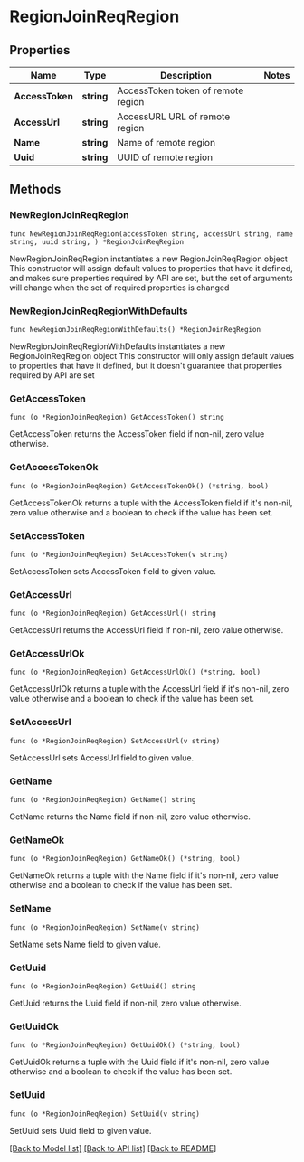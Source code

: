 # RegionJoinReqRegion

## Properties

Name | Type | Description | Notes
------------ | ------------- | ------------- | -------------
**AccessToken** | **string** | AccessToken token of remote region | 
**AccessUrl** | **string** | AccessURL URL of remote region | 
**Name** | **string** | Name of remote region | 
**Uuid** | **string** | UUID of remote region | 

## Methods

### NewRegionJoinReqRegion

`func NewRegionJoinReqRegion(accessToken string, accessUrl string, name string, uuid string, ) *RegionJoinReqRegion`

NewRegionJoinReqRegion instantiates a new RegionJoinReqRegion object
This constructor will assign default values to properties that have it defined,
and makes sure properties required by API are set, but the set of arguments
will change when the set of required properties is changed

### NewRegionJoinReqRegionWithDefaults

`func NewRegionJoinReqRegionWithDefaults() *RegionJoinReqRegion`

NewRegionJoinReqRegionWithDefaults instantiates a new RegionJoinReqRegion object
This constructor will only assign default values to properties that have it defined,
but it doesn't guarantee that properties required by API are set

### GetAccessToken

`func (o *RegionJoinReqRegion) GetAccessToken() string`

GetAccessToken returns the AccessToken field if non-nil, zero value otherwise.

### GetAccessTokenOk

`func (o *RegionJoinReqRegion) GetAccessTokenOk() (*string, bool)`

GetAccessTokenOk returns a tuple with the AccessToken field if it's non-nil, zero value otherwise
and a boolean to check if the value has been set.

### SetAccessToken

`func (o *RegionJoinReqRegion) SetAccessToken(v string)`

SetAccessToken sets AccessToken field to given value.


### GetAccessUrl

`func (o *RegionJoinReqRegion) GetAccessUrl() string`

GetAccessUrl returns the AccessUrl field if non-nil, zero value otherwise.

### GetAccessUrlOk

`func (o *RegionJoinReqRegion) GetAccessUrlOk() (*string, bool)`

GetAccessUrlOk returns a tuple with the AccessUrl field if it's non-nil, zero value otherwise
and a boolean to check if the value has been set.

### SetAccessUrl

`func (o *RegionJoinReqRegion) SetAccessUrl(v string)`

SetAccessUrl sets AccessUrl field to given value.


### GetName

`func (o *RegionJoinReqRegion) GetName() string`

GetName returns the Name field if non-nil, zero value otherwise.

### GetNameOk

`func (o *RegionJoinReqRegion) GetNameOk() (*string, bool)`

GetNameOk returns a tuple with the Name field if it's non-nil, zero value otherwise
and a boolean to check if the value has been set.

### SetName

`func (o *RegionJoinReqRegion) SetName(v string)`

SetName sets Name field to given value.


### GetUuid

`func (o *RegionJoinReqRegion) GetUuid() string`

GetUuid returns the Uuid field if non-nil, zero value otherwise.

### GetUuidOk

`func (o *RegionJoinReqRegion) GetUuidOk() (*string, bool)`

GetUuidOk returns a tuple with the Uuid field if it's non-nil, zero value otherwise
and a boolean to check if the value has been set.

### SetUuid

`func (o *RegionJoinReqRegion) SetUuid(v string)`

SetUuid sets Uuid field to given value.



[[Back to Model list]](../README.md#documentation-for-models) [[Back to API list]](../README.md#documentation-for-api-endpoints) [[Back to README]](../README.md)


